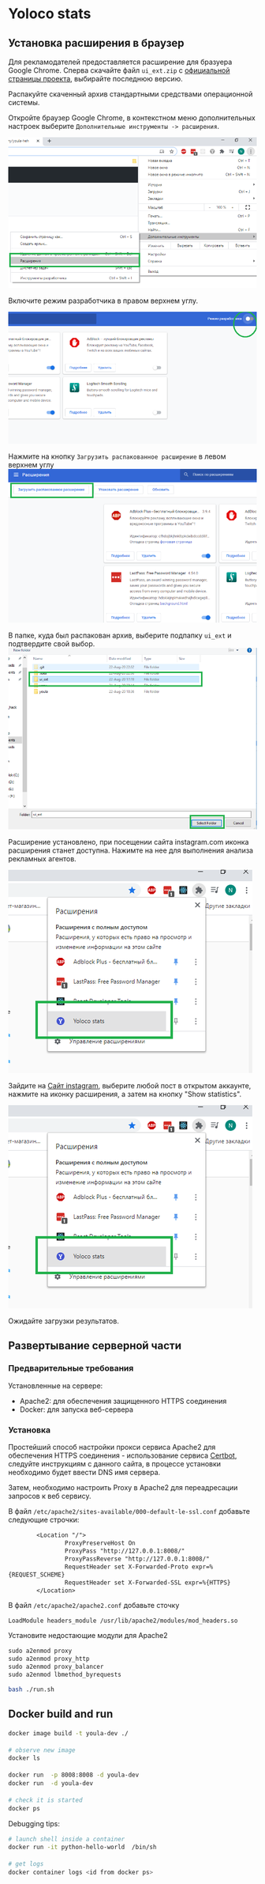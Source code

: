 # Yoloco stats

## Установка расширения в браузер

Для рекламодателей предоставляется расширение для бразуера Google Chrome.
Сперва скачайте файл `ui_ext.zip` с [официальной страницы проекта](https://github.com/motorny/youla-heh/releases), выбирайте последнюю 
версию. 

Распакуйте скаченный архив стандартными средствами операционной системы.

Откройте браузер Google Chrome, в контекстном меню дополнительных 
настроек выберите `Дополнительные инструменты -> расширения`.

![Расширения](./docs/tut1.png?raw=true "Расширения")

Включите режим разработчика в правом верхнем углу.

![Режим разработчика](./docs/tut2.png?raw=true "Режим разработчика")

Нажмите на кнопку `Загрузить распакованное расширение` в левом верхнем углу
![Загрузить распакованное расширение](./docs/tut3.png?raw=true "Загрузить распакованное расширение")

В папке, куда был распакован архив, выберите подпапку `ui_ext` и подтвердите свой выбор.
![Папка](./docs/tut4.png?raw=true "Папка")

Расширение установлено, при посещении сайта instagram.com иконка расширения станет доступна. Нажимте
на нее для выполнения анализа рекламных агентов.

![Использование](./docs/tut5.png?raw=true "Использование")

Зайдите на [Сайт instagram](https://www.instagram.com/), выберите любой пост в открытом аккаунте,
нажмите на иконку расширения, а затем на кнопку "Show statistics".

![Пример](./docs/tut5.png?raw=true "Пример")

Ожидайте загрузки результатов.


## Развертывание серверной части

### Предварительные требования

Установленные на сервере:
 - Apache2: для обеспечения защищенного HTTPS соединения
 - Docker: для запуска веб-сервера

### Установка
 
Простейший способ настройки прокси сервиса Apache2 для обеспечения HTTPS соединения - 
использование сервиса [Certbot](`https://certbot.eff.org/`), следуйте инструкциям с данного
сайта, в процессе установки необходимо будет ввести DNS имя сервера.

Затем, необходимо настроить Proxy в Apache2 для переадресации запросов к веб сервису.

В файл `/etc/apache2/sites-available/000-default-le-ssl.conf` добавьте следующие строчки: 

```
        <Location "/">
                ProxyPreserveHost On
                ProxyPass "http://127.0.0.1:8008/"
                ProxyPassReverse "http://127.0.0.1:8008/"
                RequestHeader set X-Forwarded-Proto expr=%{REQUEST_SCHEME}
                RequestHeader set X-Forwarded-SSL expr=%{HTTPS}
        </Location>
```
В файл `/etc/apache2/apache2.conf` добавьте сточку

```
LoadModule headers_module /usr/lib/apache2/modules/mod_headers.so
```
 
Установите недостающие модули для Apache2
```
sudo a2enmod proxy
sudo a2enmod proxy_http
sudo a2enmod proxy_balancer
sudo a2enmod lbmethod_byrequests
```
 
```bash
bash ./run.sh

```

## Docker build and run

```bash
docker image build -t youla-dev ./

# observe new image
docker ls

docker run  -p 8008:8008 -d youla-dev
docker run  -d youla-dev

# check it is started
docker ps
``` 

Debugging tips:
```bash
# launch shell inside a container
docker run -it python-hello-world  /bin/sh

# get logs
docker container logs <id from docker ps>
```
